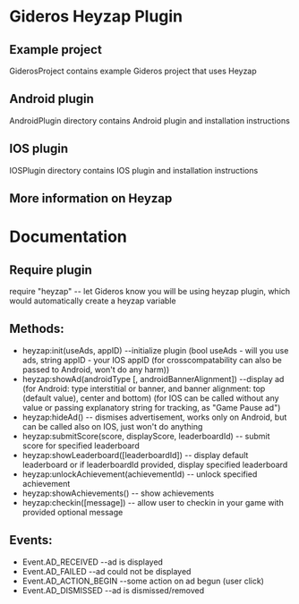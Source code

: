 <h1>Gideros Heyzap Plugin</h1>
<h2>Example project</h2>
<p>GiderosProject contains example Gideros project that uses Heyzap</p>
<h2>Android plugin</h2>
<p>AndroidPlugin directory contains Android plugin and installation instructions</p>
<h2>IOS plugin</h2>
<p>IOSPlugin directory contains IOS plugin and installation instructions</p>
<h2>More information on Heyzap</h2>
<p><a href='http://developers.heyzap.com/' target='_blank'></a></p>

<h1>Documentation</h1>
<h2>Require plugin</h2>
require "heyzap"  -- let Gideros know you will be using heyzap plugin, which would automatically create a heyzap variable

<h2>Methods:</h2>
<ul>
<li>heyzap:init(useAds, appID) --initialize plugin (bool useAds - will you use ads, string appID - your IOS appID (for crosscompatability can also be passed to Android, won't do any harm))</li>
<li>heyzap:showAd(androidType [, androidBannerAlignment]) --display ad (for Android: type interstitial or banner, and banner alignment: top (default value), center and bottom) (for IOS can be called without any value or passing explanatory string for tracking, as "Game Pause ad")</li>
<li>heyzap:hideAd() -- dismises advertisement, works only on Android, but can be called also on IOS, just won't do anything</li>
<li>heyzap:submitScore(score, displayScore, leaderboardId) -- submit score for specified leaderboard</li>
<li>heyzap:showLeaderboard([leaderboardId]) -- display default leaderboard or if leaderboardId provided, display specified leaderboard</li>
<li>heyzap:unlockAchievement(achievementId) -- unlock specified achievement</li>
<li>heyzap:showAchievements() -- show achievements</li>
<li>heyzap:checkin([message]) -- allow user to checkin in your game with provided optional message</li>
</ul>

<h2>Events:</h2>
<ul>
<li>Event.AD_RECEIVED --ad is displayed</li>
<li>Event.AD_FAILED --ad could not be displayed</li>
<li>Event.AD_ACTION_BEGIN --some action on ad begun (user click)</li>
<li>Event.AD_DISMISSED --ad is dismissed/removed</li>
</ul>